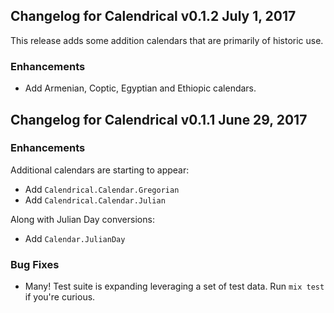 ## Changelog for Calendrical v0.1.2  July 1,  2017

This release adds some addition calendars that are primarily of historic use.

### Enhancements

* Add Armenian, Coptic, Egyptian and Ethiopic calendars.

## Changelog for Calendrical v0.1.1  June 29,  2017

### Enhancements

Additional calendars are starting to appear:

* Add `Calendrical.Calendar.Gregorian`
* Add `Calendrical.Calendar.Julian`

Along with Julian Day conversions:

* Add `Calendar.JulianDay`

### Bug Fixes

* Many!  Test suite is expanding leveraging a set of test data.  Run `mix test` if you're curious.
